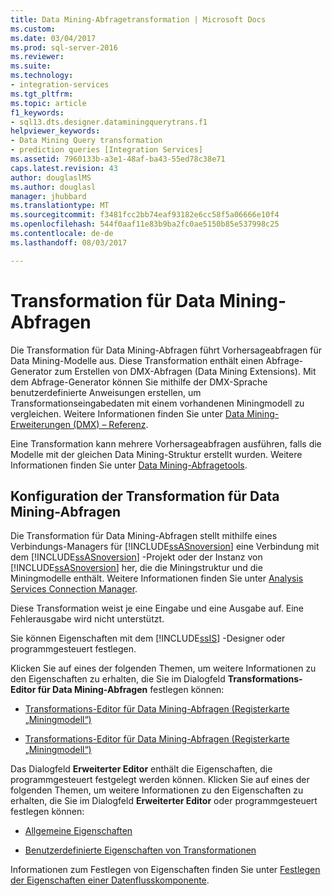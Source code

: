 ```yaml
---
title: Data Mining-Abfragetransformation | Microsoft Docs
ms.custom: 
ms.date: 03/04/2017
ms.prod: sql-server-2016
ms.reviewer: 
ms.suite: 
ms.technology:
- integration-services
ms.tgt_pltfrm: 
ms.topic: article
f1_keywords:
- sql13.dts.designer.dataminingquerytrans.f1
helpviewer_keywords:
- Data Mining Query transformation
- prediction queries [Integration Services]
ms.assetid: 7960133b-a3e1-48af-ba43-55ed78c38e71
caps.latest.revision: 43
author: douglaslMS
ms.author: douglasl
manager: jhubbard
ms.translationtype: MT
ms.sourcegitcommit: f3481fcc2bb74eaf93182e6cc58f5a06666e10f4
ms.openlocfilehash: 544f0aaf11e83b9ba2fc0ae5150b85e537998c25
ms.contentlocale: de-de
ms.lasthandoff: 08/03/2017

---
```

# <a name="data-mining-query-transformation"></a>Transformation für Data Mining-Abfragen
  Die Transformation für Data Mining-Abfragen führt Vorhersageabfragen für Data Mining-Modelle aus. Diese Transformation enthält einen Abfrage-Generator zum Erstellen von DMX-Abfragen (Data Mining Extensions). Mit dem Abfrage-Generator können Sie mithilfe der DMX-Sprache benutzerdefinierte Anweisungen erstellen, um Transformationseingabedaten mit einem vorhandenen Miningmodell zu vergleichen. Weitere Informationen finden Sie unter [Data Mining-Erweiterungen &#40;DMX&#41; – Referenz](../../../dmx/data-mining-extensions-dmx-reference.md).  
  
 Eine Transformation kann mehrere Vorhersageabfragen ausführen, falls die Modelle mit der gleichen Data Mining-Struktur erstellt wurden. Weitere Informationen finden Sie unter [Data Mining-Abfragetools](../../../analysis-services/data-mining/data-mining-query-tools.md).  
  
## <a name="configuration-of-the-data-mining-query-transformation"></a>Konfiguration der Transformation für Data Mining-Abfragen  
 Die Transformation für Data Mining-Abfragen stellt mithilfe eines Verbindungs-Managers für [!INCLUDE[ssASnoversion](../../../includes/ssasnoversion-md.md)] eine Verbindung mit dem [!INCLUDE[ssASnoversion](../../../includes/ssasnoversion-md.md)] -Projekt oder der Instanz von [!INCLUDE[ssASnoversion](../../../includes/ssasnoversion-md.md)] her, die die Miningstruktur und die Miningmodelle enthält. Weitere Informationen finden Sie unter [Analysis Services Connection Manager](../../../integration-services/connection-manager/analysis-services-connection-manager.md).  
  
 Diese Transformation weist je eine Eingabe und eine Ausgabe auf. Eine Fehlerausgabe wird nicht unterstützt.  
  
 Sie können Eigenschaften mit dem [!INCLUDE[ssIS](../../../includes/ssis-md.md)] -Designer oder programmgesteuert festlegen.  
  
 Klicken Sie auf eines der folgenden Themen, um weitere Informationen zu den Eigenschaften zu erhalten, die Sie im Dialogfeld **Transformations-Editor für Data Mining-Abfragen** festlegen können:  
  
-   [Transformations-Editor für Data Mining-Abfragen &#40;Registerkarte „Miningmodell“&#41;](../../../integration-services/data-flow/transformations/data-mining-query-transformation-editor-mining-model-tab.md)  
  
-   [Transformations-Editor für Data Mining-Abfragen &#40;Registerkarte „Miningmodell“&#41;](../../../integration-services/data-flow/transformations/data-mining-query-transformation-editor-mining-model-tab.md)  
  
 Das Dialogfeld **Erweiterter Editor** enthält die Eigenschaften, die programmgesteuert festgelegt werden können. Klicken Sie auf eines der folgenden Themen, um weitere Informationen zu den Eigenschaften zu erhalten, die Sie im Dialogfeld **Erweiterter Editor** oder programmgesteuert festlegen können:  
  
-   [Allgemeine Eigenschaften](http://msdn.microsoft.com/library/51973502-5cc6-4125-9fce-e60fa1b7b796)  
  
-   [Benutzerdefinierte Eigenschaften von Transformationen](../../../integration-services/data-flow/transformations/transformation-custom-properties.md)  
  
 Informationen zum Festlegen von Eigenschaften finden Sie unter [Festlegen der Eigenschaften einer Datenflusskomponente](../../../integration-services/data-flow/set-the-properties-of-a-data-flow-component.md).  
  
  
